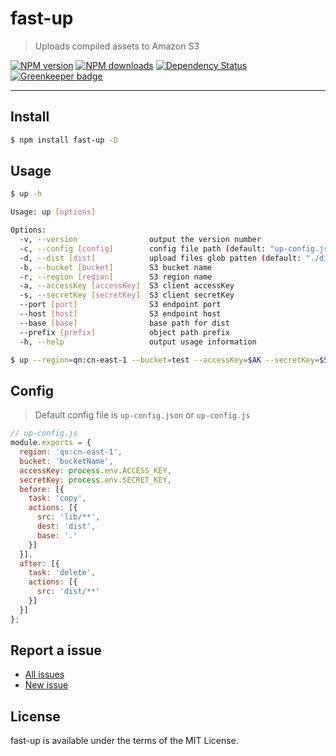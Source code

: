 fast-up
=======

> Uploads compiled assets to Amazon S3

[![NPM version](https://img.shields.io/npm/v/fast-up.svg)](https://www.npmjs.com/package/fast-up)
[![NPM downloads](https://img.shields.io/npm/dm/fast-up.svg)](https://www.npmjs.com/package/fast-up)
[![Dependency Status](https://david-dm.org/d-band/fast-up.svg)](https://david-dm.org/d-band/fast-up)
[![Greenkeeper badge](https://badges.greenkeeper.io/d-band/fast-up.svg)](https://greenkeeper.io/)

---

## Install

```bash
$ npm install fast-up -D
```

## Usage

```bash
$ up -h

Usage: up [options]

Options:
  -v, --version                output the version number
  -c, --config [config]        config file path (default: "up-config.js")
  -d, --dist [dist]            upload files glob patten (default: "./dist/**")
  -b, --bucket [bucket]        S3 bucket name
  -r, --region [region]        S3 region name
  -a, --accessKey [accessKey]  S3 client accessKey
  -s, --secretKey [secretKey]  S3 client secretKey
  --port [port]                S3 endpoint port
  --host [host]                S3 endpoint host
  --base [base]                base path for dist
  --prefix [prefix]            object path prefix
  -h, --help                   output usage information

$ up --region=qn:cn-east-1 --bucket=test --accessKey=$AK --secretKey=$SK
```

## Config

> Default config file is  `up-config.json` or `up-config.js`

```js
// up-config.js
module.exports = {
  region: 'qn:cn-east-1',
  bucket: 'bucketName',
  accessKey: process.env.ACCESS_KEY,
  secretKey: process.env.SECRET_KEY,
  before: [{
    task: 'copy',
    actions: [{
      src: 'lib/**',
      dest: 'dist',
      base: '.'
    }]
  }],
  after: [{
    task: 'delete',
    actions: [{
      src: 'dist/**'
    }]
  }]
};
```

## Report a issue

* [All issues](https://github.com/d-band/fast-up/issues)
* [New issue](https://github.com/d-band/fast-up/issues/new)

## License

fast-up is available under the terms of the MIT License.
